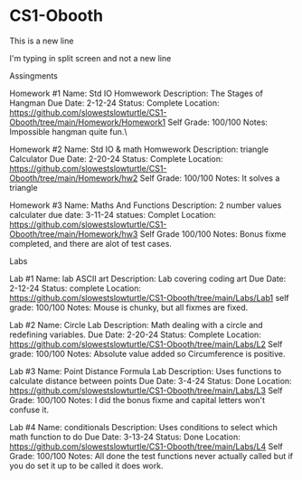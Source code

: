 # CS1-Obooth

This is a new line

I'm typing in split screen and not a new line

Assingments

Homework #1
    Name: Std IO Homwework
    Description: The Stages of Hangman
    Due Date: 2-12-24
    Status: Complete
    Location: https://github.com/slowestslowturtle/CS1-Obooth/tree/main/Homework/Homework1
    Self Grade: 100/100
    Notes: Impossible hangman quite fun.\

Homework #2
    Name: Std IO & math Homwework
    Description: triangle Calculator
    Due Date: 2-20-24
    Status: Complete
    Location: https://github.com/slowestslowturtle/CS1-Obooth/tree/main/Homework/hw2
    Self Grade: 100/100
    Notes: It solves a triangle

Homework #3
    Name: Maths And Functions
    Description: 2 number values calculater
    due date: 3-11-24
    statues: Complet
    Location: https://github.com/slowestslowturtle/CS1-Obooth/tree/main/Homework/hw3
    Self Grade 100/100
    Notes: Bonus fixme completed, and there are alot of test cases.


Labs

Lab #1
    Name: lab ASCII art
    Description: Lab covering coding art
    Due Date: 2-12-24
    Status: complete
    Location: https://github.com/slowestslowturtle/CS1-Obooth/tree/main/Labs/Lab1
    self grade: 100/100
    Notes: Mouse is chunky, but all fixmes are fixed.

Lab #2 
    Name: Circle Lab
    Description: Math dealing with a circle and redefining variables.
    Due Date: 2-20-24
    Status: Complete
    Location: https://github.com/slowestslowturtle/CS1-Obooth/tree/main/Labs/L2
    Self grade: 100/100
    Notes: Absolute value added so Circumference is positive.

Lab #3
    Name: Point Distance Formula Lab
    Description: Uses functions to calculate distance between points
    Due Date: 3-4-24
    Status: Done
    Location: https://github.com/slowestslowturtle/CS1-Obooth/tree/main/Labs/L3
    Self Grade: 100/100
    Notes: I did the bonus fixme and capital letters won't confuse it.

Lab #4
    Name: conditionals
    Description: Uses conditions to select which math function to do
    Due Date: 3-13-24
    Status: Done
    Location: https://github.com/slowestslowturtle/CS1-Obooth/tree/main/Labs/L4
    Self Grade: 100/100
    Notes: All done the test functions never actually called but if you do set it up to be called it does work.

